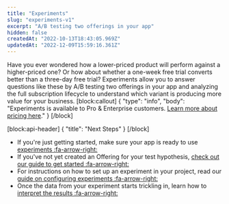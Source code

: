 ```yaml
---
title: "Experiments"
slug: "experiments-v1"
excerpt: "A/B testing two offerings in your app"
hidden: false
createdAt: "2022-10-13T18:43:05.969Z"
updatedAt: "2022-12-09T15:59:16.361Z"
---
```

Have you ever wondered how a lower-priced product will perform against a higher-priced one? Or how about whether a one-week free trial converts better than a three-day free trial? Experiments allow you to answer questions like these by A/B testing two offerings in your app and analyzing the full subscription lifecycle to understand which variant is producing more value for your business.
[block:callout]
{
  "type": "info",
  "body": "Experiments is available to Pro & Enterprise customers. [Learn more about pricing here](https://www.revenuecat.com/pricing/)."
}
[/block]

[block:api-header]
{
  "title": "Next Steps"
}
[/block]
* If you're just getting started, make sure your app is ready to use [experiments :fa-arrow-right:](doc:experiments-overview-v1)
* If you've not yet created an Offering for your test hypothesis, [check out our guide to get started :fa-arrow-right:](doc:creating-offerings-to-test)
* For instructions on how to set up an experiment in your project, read our [guide on configuring experiments :fa-arrow-right:](doc:configuring-experiments-v1)
* Once the data from your experiment starts trickling in, learn how to [interpret the results :fa-arrow-right:](doc:experiments-results-v1)